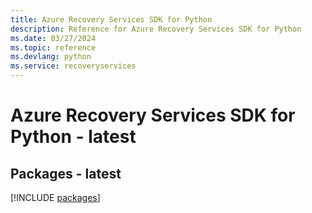 ```yaml
---
title: Azure Recovery Services SDK for Python
description: Reference for Azure Recovery Services SDK for Python
ms.date: 03/27/2024
ms.topic: reference
ms.devlang: python
ms.service: recoveryservices
---
```

# Azure Recovery Services SDK for Python - latest
## Packages - latest
[!INCLUDE [packages](recovery-services-index.md)]